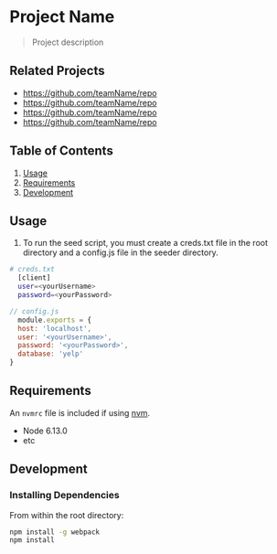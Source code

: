 # Project Name

> Project description

## Related Projects

  - https://github.com/teamName/repo
  - https://github.com/teamName/repo
  - https://github.com/teamName/repo
  - https://github.com/teamName/repo

## Table of Contents

1. [Usage](#Usage)
1. [Requirements](#requirements)
1. [Development](#development)

## Usage


1. To run the seed script, you must create a creds.txt file in the root directory and a config.js file in the seeder directory.

```sh
# creds.txt
  [client]
  user=<yourUsername>
  password=<yourPassword>
```

```js
// config.js
  module.exports = {
  host: 'localhost',
  user: '<yourUsername>',
  password: '<yourPassword>',
  database: 'yelp'
}
```

## Requirements

An `nvmrc` file is included if using [nvm](https://github.com/creationix/nvm).

- Node 6.13.0
- etc

## Development

### Installing Dependencies

From within the root directory:

```sh
npm install -g webpack
npm install
```

